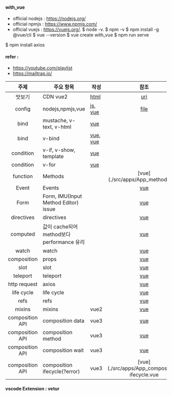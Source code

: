 #### with_vue
+ official nodejs : https://nodejs.org/
+ official npmjs : https://www.npmjs.com/
+ official vuejs : https://vuejs.org/. 
$ node -v. 
$ npm -v
$ npm install -g @vue/cli
$ vue --version
$ vue create with_vue
$ npm run serve

$ npm install axios

#### refer : 
+ https://youtube.com/playlist
+ https://mailtrap.io/ 

| 주제 | 주요 항목 | 작성 | 참조 |
| :---: | --- |  --- | :---: |
|맛보기|CDN vue2|[html](./helloworld.html)|[uri](https://v2.vuejs.org/v2/guide/installation.html?redirect=true)|
|config|nodejs,npmjs,vue|[js](./helloworld.js), [vue](./src/apps/App.vue)|[file]()|
|bind|mustache, v-text, v-html|[vue](./src/apps/App_text-binding.vue)| |
|bind|v-bind |[vue](./src/apps/App_attribute-binding.vue), [vue](./src/apps/App_class-binding.vue) | |
|condition| v-if, v-show, template|[vue](./src/apps/App_if-randering.vue) | |
|condition| v-for|[vue](./src/apps/App_for.vue)| |
|function|Methods||[vue](./src/apps/App_methods.vue|
|Event|Events||[vue](./src/apps/App_events.vue)|
|Form|Form, IMU(Input Method Editor) issue||[vue](./src/apps/App_events.vue)|
|directives|directives||[vue](./src/apps/App_directives.vue)|
|computed|값이 cache되어 method보다 performance 유리||[vue](./src/apps/App_computed.vue)|
|watch|watch||[vue](./src/apps/App_watch.vue)|
|composition|props||[vue](./src/apps/App_watch.vue)|
|slot|slot||[vue](./src/apps/App_slot.vue)|
|teleport|teleport||[vue](./src/apps/App_teleport.vue)|
|http request|axios||[vue](./src/apps/App_httpRequest.vue)|
|life cycle|life cycle||[vue](./src/apps/App_lifecycle.vue)|
|refs|refs||[vue](./src/apps/App_refs.vue)|
|mixins|mixins|vue2|[vue](./src/apps/App_mixins.vue)|
|composition API|composition data|vue3|[vue](./src/apps/App_Composition-data.vue)|
|composition API|composition method|vue3|[vue](./src/apps/App_composition-methods.vue)|
|composition API|composition wait|vue3|[vue](./src/apps/App_composition-wait.vue)|
|composition API|composition ifecycle(?error)|vue3|[vue](./src/apps/App_composition-ifecycle.vue|

#### vscode Extension : vetur
